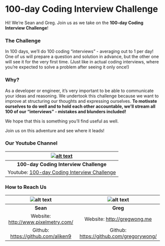 # 100-day Coding Interview Challenge

Hi! We’re Sean and Greg. Join us as we take on the **100-day Coding Interview Challenge**!

### The Challenge

In 100 days, we’ll do 100 coding “interviews” - averaging out to 1 per day! One of us will prepare a question and solution in advance, but the other one will see it for the very first time. (Just like in actual coding interviews, where you’re expected to solve a problem after seeing it only once!)

### Why?
As a developer or engineer, it’s very important to be able to communicate your ideas and reasoning. We undertook this challenge because we want to improve at structuring our thoughts and expressing ourselves. **To motivate ourselves to do well and to hold each other accountable, we’ll stream all 100 of our “interviews” - mistakes and blunders included!**

We hope that this is something you’ll find useful as well.

Join us on this adventure and see where it leads!

### Our Youtube Channel

[![alt text](https://lh3.googleusercontent.com/-xrG7CBy-2zE/AAAAAAAAAAI/AAAAAAAAABA/fLR-wZ69wmA/s100-p-rw-no/photo.jpg "100-day Coding Interview Challenge")](https://www.youtube.com/channel/UCCCa2IzoUOGawqA-ya35b-Q) |
:------------: | 
**100-day Coding Interview Challenge** |
Youtube: [100-day Coding Interview Challenge](https://www.youtube.com/channel/UCCCa2IzoUOGawqA-ya35b-Q) |

### How to Reach Us

![alt text](https://avatars0.githubusercontent.com/u/463262?v=3&s=100 "Sean") | ![alt text](https://avatars3.githubusercontent.com/u/1437804?v=3&s=100 "Greg")
:------------: | :-------------:
 **Sean**  | **Greg**
Website: http://www.pixelmetry.com/ | Website: http://gregwong.me
Github: https://github.com/aliken9 | Github: https://github.com/gregorywong/
